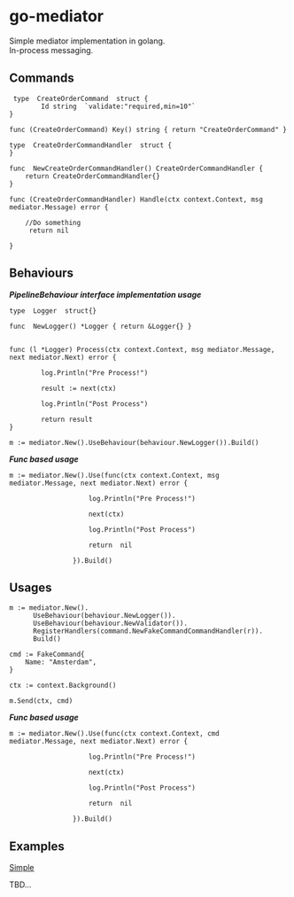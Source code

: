 


# go-mediator
Simple mediator implementation in golang. <br/>
In-process messaging.

## Commands

     type  CreateOrderCommand  struct { 
		    Id string  `validate:"required,min=10"` 
    }
    
    func (CreateOrderCommand) Key() string { return "CreateOrderCommand" }

    type  CreateOrderCommandHandler  struct {  
    }
    
    func  NewCreateOrderCommandHandler() CreateOrderCommandHandler {
	    return CreateOrderCommandHandler{}
    }
     
    func (CreateOrderCommandHandler) Handle(ctx context.Context, msg mediator.Message) error {
    
	    //Do something
	     return nil
    
    }
     
  
    
## Behaviours 

***PipelineBehaviour interface implementation usage***

    type  Logger  struct{}
    
    func  NewLogger() *Logger { return &Logger{} }
    
    
    func (l *Logger) Process(ctx context.Context, msg mediator.Message, next mediator.Next) error { 
    
		    log.Println("Pre Process!")
		    
		    result := next(ctx)
		    
		    log.Println("Post Process")
		    
		    return result
    }
    
    m := mediator.New().UseBehaviour(behaviour.NewLogger()).Build()

***Func based usage***

    m := mediator.New().Use(func(ctx context.Context, msg mediator.Message, next mediator.Next) error {
				    
					    log.Println("Pre Process!")
					    
					    next(ctx)
					    
					    log.Println("Post Process") 
					    
					    return  nil
				    
				    }).Build()
       

## Usages

    m := mediator.New().  
		  UseBehaviour(behaviour.NewLogger()). 
		  UseBehaviour(behaviour.NewValidator()). 
		  RegisterHandlers(command.NewFakeCommandCommandHandler(r)). 
		  Build()

    cmd := FakeCommand{
	    Name: "Amsterdam", 
    }
    
    ctx := context.Background()
     
    m.Send(ctx, cmd)
    

***Func based usage***

    m := mediator.New().Use(func(ctx context.Context, cmd mediator.Message, next mediator.Next) error {
				    
					    log.Println("Pre Process!")
					    
					    next(ctx)
					    
					    log.Println("Post Process") 
					    
					    return  nil
				    
				    }).Build()
       
## Examples
[Simple](https://github.com/eyazici90/go-mediator/tree/master/_examples)

TBD...
